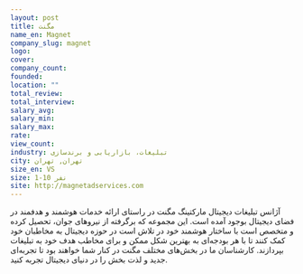 ```yaml
---
layout: post
title: مگنت
name_en: Magnet
company_slug: magnet
logo: 
cover: 
company_count:
founded:
location: ""
total_review: 
total_interview: 
salary_avg: 
salary_min: 
salary_max: 
rate: 
view_count: 
industry: تبلیغات، بازاریابی و برندسازی
city: تهران, تهران
size_en: VS
size: 1-10 نفر
site: http://magnetadservices.com
---
```


آژانس تبلیغات دیجیتال مارکتینگ مگنت در راستای ارائه خدمات هوشمند و هدفمند در فضای دیجیتال بوجود آمده است. این مجموعه که برگرفته از نیروهای جوان، تحصیل کرده و متخصص است با ساختار هوشمند خود در تلاش است در حوزه دیجیتال به مخاطبان خود کمک کنند تا با هر بودجه‌ای به بهترین شکل ممکن و برای مخاطب هدف خود به تبلیغات بپردازند. کارشناسان ما در بخش‌های مختلف مگنت در کنار شما خواهند بود تا تجربه‌ای جدید و لذت بخش را در دنیای دیجیتال تجربه کنید.
